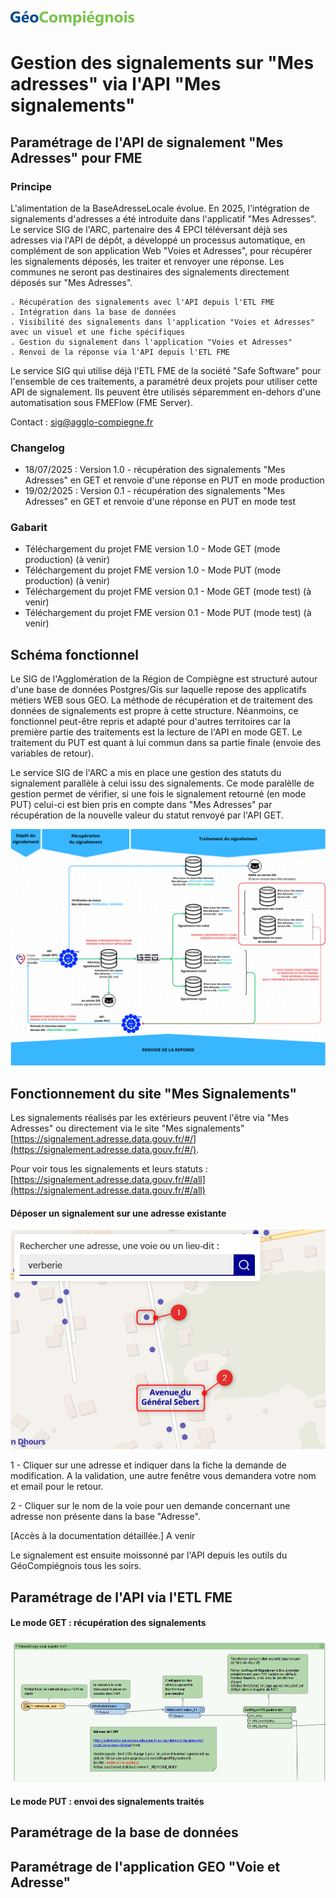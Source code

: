 ![picto](https://github.com/sigagglocompiegne/orga_gest_igeo/blob/master/doc/img/geocompiegnois_2020_reduit_v2.png)

# Gestion des signalements sur "Mes adresses" via l'API "Mes signalements"

## Paramétrage de l'API de signalement "Mes Adresses" pour FME #

### Principe

L'alimentation de la BaseAdresseLocale évolue. En 2025, l'intégration de signalements d'adresses a été introduite dans l'applicatif "Mes Adresses". Le service SIG de l'ARC, partenaire des 4 EPCI téléversant déjà ses adresses via l'API de dépôt, a développé un processus automatique, en complément de son application Web "Voies et Adresses", pour récupérer les signalements déposés, les traiter et renvoyer une réponse. Les communes ne seront pas destinaires des signalements directement déposés sur "Mes Adresses".

    . Récupération des signalements avec l'API depuis l'ETL FME
    . Intégration dans la base de données
    . Visibilité des signalements dans l'application "Voies et Adresses" avec un visuel et une fiche spécifiques
    . Gestion du signalement dans l'application "Voies et Adresses"
    . Renvoi de la réponse via l'API depuis l'ETL FME

Le service SIG qui utilise déjà l'ETL FME de la société "Safe Software" pour l'ensemble de ces traitements, a paramétré deux projets pour utiliser cette API de signalement. Ils peuvent être utilisés séparemment en-dehors d'une automatisation sous FMEFlow (FME Server).

Contact : sig@agglo-compiegne.fr

### Changelog

 * 18/07/2025 : Version 1.0 - récupération des signalements "Mes Adresses" en GET et renvoie d'une réponse en PUT en mode production
 * 19/02/2025 : Version 0.1 - récupération des signalements "Mes Adresses" en GET et renvoie d'une réponse en PUT en mode test
 
### Gabarit

- Téléchargement du projet FME version 1.0 - Mode GET (mode production) (à venir)
- Téléchargement du projet FME version 1.0 - Mode PUT (mode production) (à venir)
- Téléchargement du projet FME version 0.1 - Mode GET (mode test) (à venir)
- Téléchargement du projet FME version 0.1 - Mode PUT (mode test) (à venir)

## Schéma fonctionnel

Le SIG de l'Agglomération de la Région de Compiègne est structuré autour d'une base de données Postgres/Gis sur laquelle repose des applicatifs métiers WEB sous GEO. La méthode de récupération et de traitement des données de signalements est propre à cette structure. Néanmoins, ce fonctionnel peut-être repris et adapté pour d'autres territoires car la première partie des traitements est la lecture de l'API en mode GET. Le traitement du PUT est quant à lui commun dans sa partie finale (envoie des variables de retour).

Le service SIG de l'ARC a mis en place une gestion des statuts du signalement parallèle à celui issu des signalements. Ce mode paralèlle de gestion permet de vérifier, si une fois le signalement retourné (en mode PUT) celui-ci est bien pris en compte dans "Mes Adresses" par récupération de la nouvelle valeur du statut renvoyé par l'API GET.

![schema](https://github.com/sigagglocompiegne/rva/blob/master/api/img/schema_fonctionnel_api_sign.png)

## Fonctionnement du site "Mes Signalements"

Les signalements réalisés par les extérieurs peuvent l'être via "Mes Adresses" ou directement via le site "Mes signalements" [https://signalement.adresse.data.gouv.fr/#/](https://signalement.adresse.data.gouv.fr/#/).

Pour voir tous les signalements et leurs statuts : [https://signalement.adresse.data.gouv.fr/#/all](https://signalement.adresse.data.gouv.fr/#/all)

#### Déposer un signalement sur une adresse existante

![schema](img/mes_signalements_saisies.png)

1 - Cliquer sur une adresse et indiquer dans la fiche la demande de modification. A la validation, une autre fenêtre vous demandera votre nom et email pour le retour.

2 - Cliquer sur le nom de la voie pour uen demande concernant une adresse non présente dans la base "Adresse".

[Accès à la documentation détaillée.] A venir

Le signalement est ensuite moissonné par l'API depuis les outils du GéoCompiégnois tous les soirs.

## Paramétrage de l'API via l'ETL FME

#### Le mode GET : récupération des signalements


![schema](img/API_SIGNALEMENT_FME_PARAMETRAGE.png)

#### Le mode PUT : envoi des signalements traités

## Paramétrage de la base de données

## Paramétrage de l'application GEO "Voie et Adresse"
